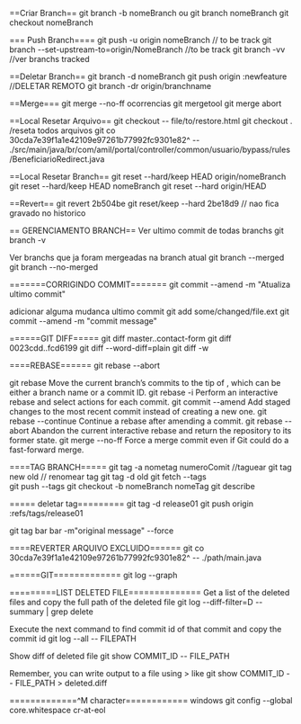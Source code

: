 ==Criar Branch==
git branch -b nomeBranch
ou
git branch  nomeBranch
git checkout nomeBranch

=== Push Branch====
git push -u origin nomeBranch  // to be track
git branch --set-upstream-to=origin/NomeBranch   //to be track
git branch -vv  //ver branchs tracked


==Deletar Branch==
git branch -d nomeBranch
git push origin :newfeature   //DELETAR REMOTO
git branch -dr origin/branchname


==Merge===
git merge --no-ff ocorrencias
git mergetool
git merge abort

==Local Resetar Arquivo==
git checkout -- file/to/restore.html
git checkout .  /reseta todos arquivos
git co 30cda7e39f1a1e42109e97261b77992fc9301e82^ -- ./src/main/java/br/com/amil/portal/controller/common/usuario/bypass/rules/BeneficiarioRedirect.java

==Local Resetar Branch==
git reset --hard/keep HEAD origin/nomeBranch
git reset --hard/keep HEAD nomeBranch
git reset --hard origin/HEAD

==Revert==
git revert 2b504be
git reset/keep --hard 2be18d9   // nao fica gravado no historico


== GERENCIAMENTO BRANCH==
Ver ultimo commit de todas branchs
git branch -v

Ver branchs que ja foram mergeadas na branch atual
git branch --merged
git branch --no-merged



=======CORRIGINDO COMMIT=======
git commit --amend -m "Atualiza ultimo commit"

adicionar alguma mudanca ultimo commit
git add some/changed/file.ext
git commit --amend -m "commit message"


======GIT DIFF=====
git diff master..contact-form
git diff 0023cdd..fcd6199
git diff --word-diff=plain
git diff -w


====REBASE======
git rebase --abort

git rebase <new-base>
    Move the current branch’s commits to the tip of <new-base>, which can be either a branch name or a commit ID.
git rebase -i <new-base>
    Perform an interactive rebase and select actions for each commit.
git commit --amend
    Add staged changes to the most recent commit instead of creating a new one.
git rebase --continue
    Continue a rebase after amending a commit.
git rebase --abort
    Abandon the current interactive rebase and return the repository to its former state.
git merge --no-ff <branch-name>
    Force a merge commit even if Git could do a fast-forward merge. 

====TAG BRANCH=====
git tag -a nometag numeroComit    //taguear
git tag new old      // renomear tag  git tag -d old
git fetch --tags	
git push --tags
git checkout -b nomeBranch nomeTag 
git describe


===== deletar tag=========
git tag -d release01 
git push origin :refs/tags/release01 


git tag bar bar -m"original message" --force

====REVERTER ARQUIVO EXCLUIDO======
git co 30cda7e39f1a1e42109e97261b77992fc9301e82^ -- ./path/main.java

======GIT=============
git log --graph


=========LIST DELETED FILE==============
Get a list of the deleted files and copy the full path of the deleted file
git log --diff-filter=D --summary | grep delete

Execute the next command to find commit id of that commit and copy the commit id
git log --all -- FILEPATH

Show diff of deleted file
git show COMMIT_ID -- FILE_PATH

Remember, you can write output to a file using > like
git show COMMIT_ID -- FILE_PATH > deleted.diff


=============^M character============
windows
git config --global core.whitespace cr-at-eol





